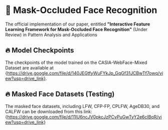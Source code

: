 # 🚀 Mask-Occluded Face Recognition
The official implementation of our paper, entitled **"Interactive Feature Learning Framework for Mask-Occluded Face Recognition"** (Under Review) in Pattern Analysis and Applications

## 🔥 Model Checkpoints
The checkpoints of the model trained on the CASIA-WebFace-Mixed Dataset are available at {https://drive.google.com/file/d/140JEGtfyWuFYkJp_GqGf31JCBwTf7owq/view?usp=drive_link}.

## 🔥 Masked Face Datasets (Testing)
The masked face datasets, including LFW, CFP-FP, CPLFW, AgeDB30, and CALFW can be downloaded from this link: {https://drive.google.com/file/d/11lU6ncJV0pkcJzPCvPuGwTyY2e6clBqR/view?usp=drive_link}

